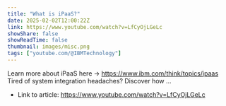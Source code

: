 ```yaml
---
title: "What is iPaaS?"
date: 2025-02-02T12:00:22Z
link: https://www.youtube.com/watch?v=LfCyOjLGeLc
showShare: false
showReadTime: false
thumbnail: images/misc.png
tags: ["youtube.com/@IBMTechnology"]
---
```

Learn more about iPaaS here → https://www.ibm.com/think/topics/ipaas Tired of system integration headaches? Discover how ...

- Link to article: https://www.youtube.com/watch?v=LfCyOjLGeLc